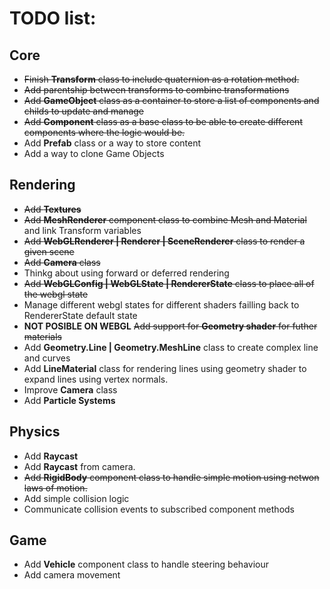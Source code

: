 # TODO list:

## Core
- ~~Finish **Transform** class to include quaternion as a rotation method.~~
- ~~Add parentship between transforms to combine transformations~~
- ~~Add **GameObject** class as a container to store a list of components and childs to update and manage~~
- ~~Add **Component** class as a base class to be able to create different components where the logic would be.~~
- Add **Prefab** class or a way to store content
- Add a way to clone Game Objects

## Rendering
- ~~Add **Textures**~~
- ~~Add **MeshRenderer** component class to combine Mesh and Material~~ and link Transform variables
- ~~Add **WebGLRenderer | Renderer | SceneRenderer** class to render a given scene~~
- ~~Add **Camera** class~~
- Thinkg about using forward or deferred rendering
- ~~Add **WebGLConfig | WebGLState | RendererState** class to place all of the webgl state~~
- Manage different webgl states for different shaders failling back to RendererState default state
- **NOT POSIBLE ON WEBGL** ~~Add support for **Geometry shader** for futher materials~~
- Add **Geometry.Line | Geometry.MeshLine** class to create complex line and curves
- Add **LineMaterial** class for rendering lines using geometry shader to expand lines using vertex normals.
- Improve **Camera** class
- Add **Particle Systems**

## Physics
- Add **Raycast**
- Add **Raycast** from camera.
- ~~Add **RigidBody** component class to handle simple motion using netwon laws of motion.~~
- Add simple collision logic
- Communicate collision events to subscribed component methods

## Game
- Add **Vehicle** component class to handle steering behaviour
- Add camera movement
